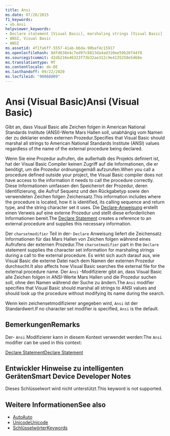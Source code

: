 ```yaml
---
title: Ansi
ms.date: 07/20/2015
f1_keywords:
- vb.Ansi
helpviewer_keywords:
- Declare statement [Visual Basic], marshaling strings [Visual Basic]
- ANSI, Visual Basic
- ANSI
ms.assetid: 4f1fa6ff-5557-41ab-b6da-90baf4c15917
ms.openlocfilehash: 8dfd830e4c7ed97c8813da4ad310ee59b26f44f8
ms.sourcegitcommit: d2db216e46323f73b32ae312c9e4135258e5d68e
ms.translationtype: MT
ms.contentlocale: de-DE
ms.lasthandoff: 09/22/2020
ms.locfileid: "90868809"
---
```

# <a name="ansi-visual-basic"></a><span data-ttu-id="5e7a4-102">Ansi (Visual Basic)</span><span class="sxs-lookup"><span data-stu-id="5e7a4-102">Ansi (Visual Basic)</span></span>

<span data-ttu-id="5e7a4-103">Gibt an, dass Visual Basic alle Zeichen folgen in American National Standards Institute (ANSI)-Werte Mars Hallen soll, unabhängig vom Namen der zu deklarier enden externen Prozedur.</span><span class="sxs-lookup"><span data-stu-id="5e7a4-103">Specifies that Visual Basic should marshal all strings to American National Standards Institute (ANSI) values regardless of the name of the external procedure being declared.</span></span>  
  
 <span data-ttu-id="5e7a4-104">Wenn Sie eine Prozedur aufrufen, die außerhalb des Projekts definiert ist, hat der Visual Basic Compiler keinen Zugriff auf die Informationen, die er benötigt, um die Prozedur ordnungsgemäß aufzurufen.</span><span class="sxs-lookup"><span data-stu-id="5e7a4-104">When you call a procedure defined outside your project, the Visual Basic compiler does not have access to the information it needs to call the procedure correctly.</span></span> <span data-ttu-id="5e7a4-105">Diese Informationen umfassen den Speicherort der Prozedur, deren Identifizierung, die Aufruf Sequenz und den Rückgabetyp sowie den verwendeten Zeichen folgen Zeichensatz.</span><span class="sxs-lookup"><span data-stu-id="5e7a4-105">This information includes where the procedure is located, how it is identified, its calling sequence and return type, and the string character set it uses.</span></span> <span data-ttu-id="5e7a4-106">Die [Declare-Anweisung](../statements/declare-statement.md) erstellt einen Verweis auf eine externe Prozedur und stellt diese erforderlichen Informationen bereit.</span><span class="sxs-lookup"><span data-stu-id="5e7a4-106">The [Declare Statement](../statements/declare-statement.md) creates a reference to an external procedure and supplies this necessary information.</span></span>  
  
 <span data-ttu-id="5e7a4-107">Der `charsetmodifier` Teil in der- `Declare` Anweisung liefert die Zeichensatz Informationen für das Mars Hallen von Zeichen folgen während eines Aufrufens der externen Prozedur.</span><span class="sxs-lookup"><span data-stu-id="5e7a4-107">The `charsetmodifier` part in the `Declare` statement supplies the character set information for marshaling strings during a call to the external procedure.</span></span> <span data-ttu-id="5e7a4-108">Es wirkt sich auch darauf aus, wie Visual Basic die externe Datei nach dem Namen der externen Prozedur durchsucht.</span><span class="sxs-lookup"><span data-stu-id="5e7a4-108">It also affects how Visual Basic searches the external file for the external procedure name.</span></span> <span data-ttu-id="5e7a4-109">Der `Ansi` -Modifizierer gibt an, dass Visual Basic alle Zeichen folgen in ANSI-Werte Mars Hallen und die Prozedur suchen soll, ohne den Namen während der Suche zu ändern.</span><span class="sxs-lookup"><span data-stu-id="5e7a4-109">The `Ansi` modifier specifies that Visual Basic should marshal all strings to ANSI values and should look up the procedure without modifying its name during the search.</span></span>  
  
 <span data-ttu-id="5e7a4-110">Wenn kein zeichensetmodifizierer angegeben wird, `Ansi` ist der Standardwert.</span><span class="sxs-lookup"><span data-stu-id="5e7a4-110">If no character set modifier is specified, `Ansi` is the default.</span></span>  
  
## <a name="remarks"></a><span data-ttu-id="5e7a4-111">Bemerkungen</span><span class="sxs-lookup"><span data-stu-id="5e7a4-111">Remarks</span></span>  

 <span data-ttu-id="5e7a4-112">Der- `Ansi` Modifizierer kann in diesem Kontext verwendet werden:</span><span class="sxs-lookup"><span data-stu-id="5e7a4-112">The `Ansi` modifier can be used in this context:</span></span>  
  
 [<span data-ttu-id="5e7a4-113">Declare Statement</span><span class="sxs-lookup"><span data-stu-id="5e7a4-113">Declare Statement</span></span>](../statements/declare-statement.md)  
  
## <a name="smart-device-developer-notes"></a><span data-ttu-id="5e7a4-114">Entwickler Hinweise zu intelligenten Geräten</span><span class="sxs-lookup"><span data-stu-id="5e7a4-114">Smart Device Developer Notes</span></span>  

 <span data-ttu-id="5e7a4-115">Dieses Schlüsselwort wird nicht unterstützt.</span><span class="sxs-lookup"><span data-stu-id="5e7a4-115">This keyword is not supported.</span></span>  
  
## <a name="see-also"></a><span data-ttu-id="5e7a4-116">Weitere Informationen</span><span class="sxs-lookup"><span data-stu-id="5e7a4-116">See also</span></span>

- [<span data-ttu-id="5e7a4-117">Auto</span><span class="sxs-lookup"><span data-stu-id="5e7a4-117">Auto</span></span>](auto.md)
- [<span data-ttu-id="5e7a4-118">Unicode</span><span class="sxs-lookup"><span data-stu-id="5e7a4-118">Unicode</span></span>](unicode.md)
- [<span data-ttu-id="5e7a4-119">Schlüsselwörter</span><span class="sxs-lookup"><span data-stu-id="5e7a4-119">Keywords</span></span>](../keywords/index.md)
